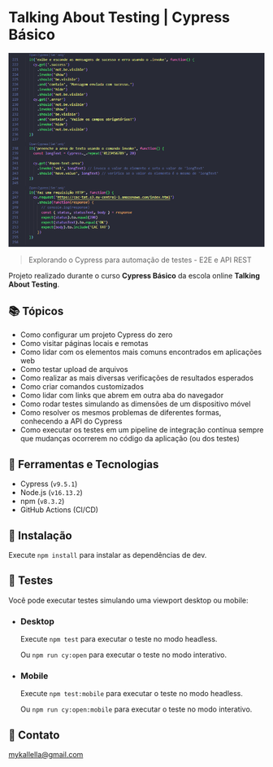 # Talking About Testing | Cypress Básico

![preview](./preview.png)
 
> Explorando o Cypress para automação de testes - E2E e API REST

 Projeto realizado durante o curso **Cypress Básico** da escola online **Talking About Testing**.
 
## 📚 Tópicos
 
- Como configurar um projeto Cypress do zero
- Como visitar páginas locais e remotas
- Como lidar com os elementos mais comuns encontrados em aplicações web
- Como testar upload de arquivos
- Como realizar as mais diversas verificações de resultados esperados
- Como criar comandos customizados
- Como lidar com links que abrem em outra aba do navegador
- Como rodar testes simulando as dimensões de um dispositivo móvel
- Como resolver os mesmos problemas de diferentes formas, conhecendo a API do Cypress
- Como executar os testes em um pipeline de integração contínua sempre que mudanças ocorrerem no código da aplicação (ou dos testes)

## 🔧 Ferramentas e Tecnologias

- Cypress (`v9.5.1`)
- Node.js (`v16.13.2`)
- npm (`v8.3.2`)
- GitHub Actions (CI/CD)


## 🔧 Instalação

Execute `npm install` para instalar as dependências de dev.


## 🔧 Testes

Você pode executar testes simulando uma viewport desktop ou mobile:


- ### Desktop

	Execute `npm test` para executar o teste no modo headless.

	Ou `npm run cy:open` para executar o teste no modo interativo.

- ### Mobile

	Execute `npm test:mobile` para executar o teste no modo headless.

	Ou `npm run cy:open:mobile` para executar o teste no modo interativo.


## 🔗 Contato

mykallella@gmail.com
